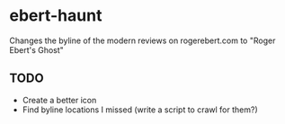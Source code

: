 # ebert-haunt
Changes the byline of the modern reviews on rogerebert.com to "Roger Ebert's Ghost"

## TODO
* Create a better icon
* Find byline locations I missed (write a script to crawl for them?)
